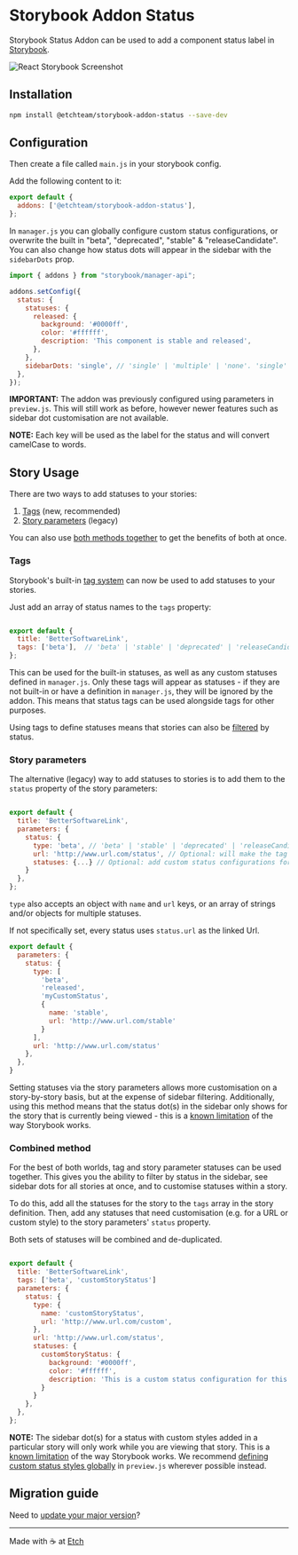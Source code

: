 # Storybook Addon Status

Storybook Status Addon can be used to add a component status label in [Storybook](https://storybook.js.org).

![React Storybook Screenshot](https://raw.githubusercontent.com/etchteam/storybook-addon-status/master/screenshot.png)

## Installation

```sh
npm install @etchteam/storybook-addon-status --save-dev
```

## Configuration

Then create a file called `main.js` in your storybook config.

Add the following content to it:

```js
export default {
  addons: ['@etchteam/storybook-addon-status'],
};
```

In `manager.js` you can globally configure custom status configurations, or overwrite the built in "beta", "deprecated", "stable" & "releaseCandidate". You can also change how status dots will appear in the sidebar with the `sidebarDots` prop.

```js
import { addons } from "storybook/manager-api";

addons.setConfig({
  status: {
    statuses: {
      released: {
        background: '#0000ff',
        color: '#ffffff',
        description: 'This component is stable and released',
      },
    },
    sidebarDots: 'single', // 'single' | 'multiple' | 'none'. 'single' is the default
  },
});
```

**IMPORTANT:** The addon was previously configured using parameters in `preview.js`. This will still work as before, however newer features such as sidebar dot customisation are not available.

**NOTE:** Each key will be used as the label for the status and will convert camelCase to words.

## Story Usage

There are two ways to add statuses to your stories:

1. [Tags](#tags) (new, recommended)
2. [Story parameters](#story-parameters) (legacy)

You can also use [both methods together](#combined-method) to get the benefits of both at once.

### Tags

Storybook's built-in [tag system](https://storybook.js.org/docs/writing-stories/tags) can now be used to add statuses to your stories.

Just add an array of status names to the `tags` property:

```js

export default {
  title: 'BetterSoftwareLink',
  tags: ['beta'],  // 'beta' | 'stable' | 'deprecated' | 'releaseCandidate' | your own custom status
};
```

This can be used for the built-in statuses, as well as any custom statuses defined in `manager.js`. Only these tags will appear as statuses - if they are not built-in or have a definition in `manager.js`, they will be ignored by the addon. This means that status tags can be used alongside tags for other purposes.

Using tags to define statuses means that stories can also be [filtered](https://storybook.js.org/docs/writing-stories/tags#filtering-by-custom-tags) by status.

### Story parameters

The alternative (legacy) way to add statuses to stories is to add them to the `status` property of the story parameters:

```js

export default {
  title: 'BetterSoftwareLink',
  parameters: {
    status: {
      type: 'beta', // 'beta' | 'stable' | 'deprecated' | 'releaseCandidate'
      url: 'http://www.url.com/status', // Optional: will make the tag a link
      statuses: {...} // Optional: add custom status configurations for this story here
    }
  },
};
```

`type` also accepts an object with `name` and `url` keys, or an array of strings and/or objects for multiple statuses.

If not specifically set, every status uses `status.url` as the linked Url.

```js
export default {
  parameters: {
    status: {
      type: [
        'beta',
        'released',
        'myCustomStatus',
        {
          name: 'stable',
          url: 'http://www.url.com/stable'
        }
      ],
      url: 'http://www.url.com/status'
    },
  },
}
```

Setting statuses via the story parameters allows more customisation on a story-by-story basis, but at the expense of sidebar filtering. Additionally, using this method means that the status dot(s) in the sidebar only shows for the story that is currently being viewed - this is a [known limitation](https://github.com/storybookjs/storybook/discussions/24022#discussioncomment-12737532) of the way Storybook works.

### Combined method

For the best of both worlds, tag and story parameter statuses can be used together. This gives you the ability to filter by status in the sidebar, see sidebar dots for all stories at once, and to customise statuses within a story.

To do this, add all the statuses for the story to the `tags` array in the story definition. Then, add any statuses that need customisation (e.g. for a URL or custom style) to the story parameters' `status` property.

Both sets of statuses will be combined and de-duplicated.

```js

export default {
  title: 'BetterSoftwareLink',
  tags: ['beta', 'customStoryStatus']
  parameters: {
    status: {
      type: {
        name: 'customStoryStatus',
        url: 'http://www.url.com/custom',
      },
      url: 'http://www.url.com/status',
      statuses: {
        customStoryStatus: {
          background: '#0000ff',
          color: '#ffffff',
          description: 'This is a custom status configuration for this story only',
        }
      }
    },
  },
};
```

**NOTE:** The sidebar dot(s) for a status with custom styles added in a particular story will only work while you are viewing that story. This is a [known limitation](https://github.com/storybookjs/storybook/discussions/24022#discussioncomment-12737532) of the way Storybook works. We recommend [defining custom status styles globally](#configuration) in `preview.js` wherever possible instead.

## Migration guide

Need to [update your major version](Migration.md)?

---

Made with ☕ at [Etch](https://etch.co)

